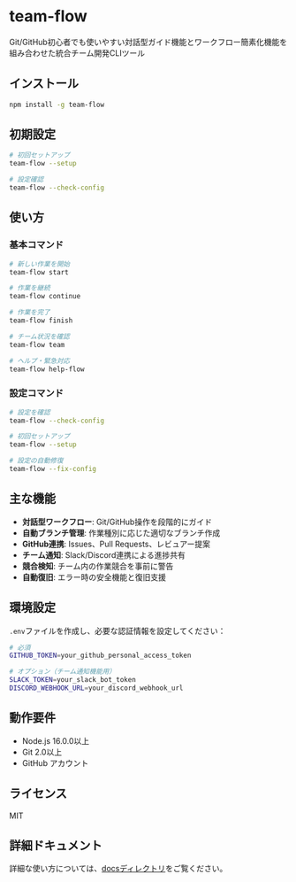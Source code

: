 # team-flow

Git/GitHub初心者でも使いやすい対話型ガイド機能とワークフロー簡素化機能を組み合わせた統合チーム開発CLIツール

## インストール

```bash
npm install -g team-flow
```

## 初期設定

```bash
# 初回セットアップ
team-flow --setup

# 設定確認
team-flow --check-config
```

## 使い方

### 基本コマンド

```bash
# 新しい作業を開始
team-flow start

# 作業を継続
team-flow continue

# 作業を完了
team-flow finish

# チーム状況を確認
team-flow team

# ヘルプ・緊急対応
team-flow help-flow
```

### 設定コマンド

```bash
# 設定を確認
team-flow --check-config

# 初回セットアップ
team-flow --setup

# 設定の自動修復
team-flow --fix-config
```

## 主な機能

- **対話型ワークフロー**: Git/GitHub操作を段階的にガイド
- **自動ブランチ管理**: 作業種別に応じた適切なブランチ作成
- **GitHub連携**: Issues、Pull Requests、レビュアー提案
- **チーム通知**: Slack/Discord連携による進捗共有
- **競合検知**: チーム内の作業競合を事前に警告
- **自動復旧**: エラー時の安全機能と復旧支援

## 環境設定

`.env`ファイルを作成し、必要な認証情報を設定してください：

```bash
# 必須
GITHUB_TOKEN=your_github_personal_access_token

# オプション（チーム通知機能用）
SLACK_TOKEN=your_slack_bot_token
DISCORD_WEBHOOK_URL=your_discord_webhook_url
```

## 動作要件

- Node.js 16.0.0以上
- Git 2.0以上
- GitHub アカウント

## ライセンス

MIT

## 詳細ドキュメント

詳細な使い方については、[docsディレクトリ](./docs/)をご覧ください。